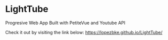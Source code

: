 # LightTube

Progresive Web App
Built with PetiteVue and Youtube API

Check it out by visiting the link below:
https://lopezbke.github.io/LightTube/
